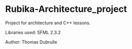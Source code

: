 # Rubika-Architecture_project
Project for architecture and C++ lessons.

Libraries used:
SFML 2.3.2


Author: Thomas Dubrulle